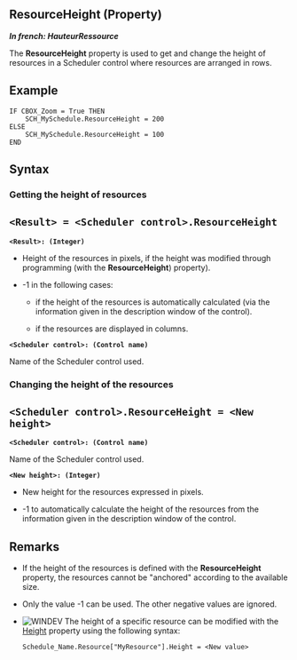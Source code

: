 


## ResourceHeight (Property)

***In french: HauteurRessource***
	



<a name="XUse"></a>
<a name="Use"></a>
<a name="description"></a>
The **ResourceHeight** property is used to get and change the height of resources in a Scheduler control where resources are arranged in rows. 




<a name="Example1"></a>
<a name="sample_code"></a>

## Example


```wl
IF CBOX_Zoom = True THEN
	SCH_MySchedule.ResourceHeight = 200
ELSE
	SCH_MySchedule.ResourceHeight = 100
END
```

<a name="XSYNTAX"></a>
<a name="SYNTAX1"></a>

## Syntax

### Getting the height of resources

`<Result> = <Scheduler control>.ResourceHeight`
---

**`<Result>: (Integer)`**



- Height of the resources in pixels, if the height was modified through programming (with the **ResourceHeight**) property).

- -1 in the following cases: 

	- if the height of the resources is automatically calculated (via the information given in the description window of the control).

	- if the resources are displayed in columns. 







**`<Scheduler control>: (Control name)`**

Name of the Scheduler control used.  


<a name="SYNTAX2"></a>

### Changing the height of the resources

`<Scheduler control>.ResourceHeight = <New height>`
---

**`<Scheduler control>: (Control name)`**

Name of the Scheduler control used.

**`<New height>: (Integer)`**



- New height for the resources expressed in pixels. 

- -1 to automatically calculate the height of the resources from the information given in the description window of the control.






<a name="NOTE0"></a>
<a name="NOTE0_1"></a>

## Remarks


- If the height of the resources is defined with the **ResourceHeight** property, the resources cannot be "anchored" according to the available size. 

- Only the value -1 can be used. The other negative values are ignored.

- ![WINDEV](https://doc.pcsoft.fr/ext/images/us/WD.png) The height of a specific resource can be modified with the [Height](../Proprietes/2510050.md) property using the following syntax:
	
	```txt
	Schedule_Name.Resource["MyResource"].Height = <New value>
	```







